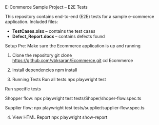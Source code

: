E-Commerce Sample Project – E2E Tests

This repository contains end-to-end (E2E) tests for a sample e-commerce application.
Included files:  
- **TestCases.xlsx** – contains the test cases  
- **Defect_Report.docx** – contains defects found  

Setup
Pre: Make sure the Ecommerce application is up and running
1. Clone the repository
git clone https://github.com/vbksaran/Ecommerce.git
cd Ecommerce

2. Install dependencies
npm install

3. Running Tests
Run all tests
npx playwright test

Run specific tests

Shopper flow:
npx playwright test tests/Shoper/shoper-flow.spec.ts


Supplier flow:
npx playwright test tests/supplier/supplier-flow.spec.ts

4. View HTML Report
npx playwright show-report
